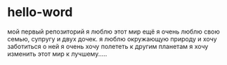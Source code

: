 # hello-word
мой первый репозиторий
я люблю этот мир
ещё я очень люблю свою семью, супругу и двух дочек.
я люблю окружающую природу и хочу заботиться о ней
я очень хочу полететь к другим планетам
я хочу изменить этот мир к лучшему.....


